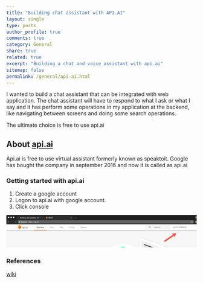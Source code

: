 ```yaml
---
title: "Building chat assistant with API.AI"
layout: single
type: posts
author_profile: true
comments: true
category: General
share: true
related: true
excerpt: "Building a chat and voice assistant with api.ai"
sitemap: false
permalink: /general/api-ai.html
---
```


I wanted to build a chat assistant that can be integrated with web application. The chat assistant will have to respond to what I ask or what I say and it has perform some operations in my application at the backend, like navigating between screens and doing some search operations.

The ultimate choice is free to use api.ai

## About [api.ai](https://api.ai)
Api.ai is free to use virtual assistant formerly known as speaktoit. Google has bought the company in september 2016 and now it is called as api.ai

### Getting started with api.ai
1. Create a google account
2. Logon to api.ai with google account. 
3. Click console

![api ai](/images/console.png)

### References
[wiki](https://en.wikipedia.org/wiki/API.AI)
